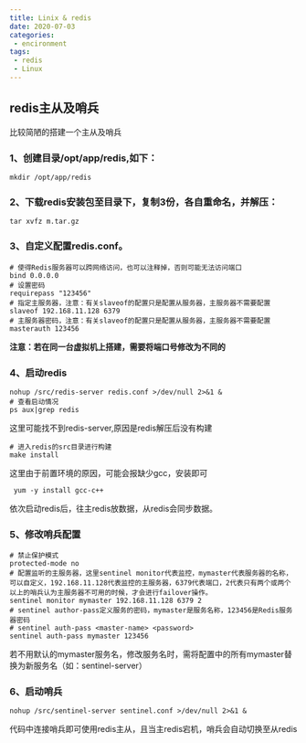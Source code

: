 ```yaml
---
title: Linix & redis
date: 2020-07-03
categories:
 - encironment
tags:
 - redis
 - Linux
---
```


## redis主从及哨兵

比较简陋的搭建一个主从及哨兵

### 1、创建目录/opt/app/redis,如下：
````
mkdir /opt/app/redis
````

### 2、下载redis安装包至目录下，复制3份，各自重命名，并解压：
````
tar xvfz m.tar.gz
````

### 3、自定义配置redis.conf。
````
# 使得Redis服务器可以跨网络访问，也可以注释掉，否则可能无法访问端口
bind 0.0.0.0
# 设置密码
requirepass "123456"
# 指定主服务器，注意：有关slaveof的配置只是配置从服务器，主服务器不需要配置
slaveof 192.168.11.128 6379
# 主服务器密码，注意：有关slaveof的配置只是配置从服务器，主服务器不需要配置
masterauth 123456
````

**注意：若在同一台虚拟机上搭建，需要将端口号修改为不同的**

### 4、启动redis

````
nohup /src/redis-server redis.conf >/dev/null 2>&1 &
# 查看启动情况
ps aux|grep redis
````

这里可能找不到redis-server,原因是redis解压后没有构建

````
# 进入redis的src目录进行构建
make install
````

这里由于前置环境的原因，可能会报缺少gcc，安装即可
````
 yum -y install gcc-c++
````

依次启动redis后，往主redis放数据，从redis会同步数据。

### 5、修改哨兵配置
````
# 禁止保护模式
protected-mode no
# 配置监听的主服务器，这里sentinel monitor代表监控，mymaster代表服务器的名称，可以自定义，192.168.11.128代表监控的主服务器，6379代表端口，2代表只有两个或两个以上的哨兵认为主服务器不可用的时候，才会进行failover操作。
sentinel monitor mymaster 192.168.11.128 6379 2
# sentinel author-pass定义服务的密码，mymaster是服务名称，123456是Redis服务器密码
# sentinel auth-pass <master-name> <password>
sentinel auth-pass mymaster 123456
````

若不用默认的mymaster服务名，修改服务名时，需将配置中的所有mymaster替换为新服务名（如：sentinel-server）

### 6、启动哨兵

````
nohup /src/sentinel-server sentinel.conf >/dev/null 2>&1 &
````

代码中连接哨兵即可使用redis主从，且当主redis宕机，哨兵会自动切换至从redis
